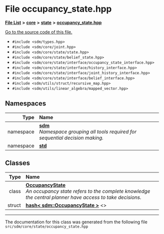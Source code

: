 
# File occupancy\_state.hpp

<link rel="stylesheet" href="https://cdnjs.cloudflare.com/ajax/libs/KaTeX/0.5.1/katex.min.css">
<link rel="stylesheet" href="https://cdn.jsdelivr.net/github-markdown-css/2.2.1/github-markdown.css"/>



[**File List**](files.md) **>** [**core**](dir_92216a09053680f71034e5e26026ee62.md) **>** [**state**](dir_d0d8dc666ec4ca9b544d63f25347f269.md) **>** [**occupancy\_state.hpp**](occupancy__state_8hpp.md)

[Go to the source code of this file.](occupancy__state_8hpp_source.md)



* `#include <sdm/types.hpp>`
* `#include <sdm/core/joint.hpp>`
* `#include <sdm/core/state/state.hpp>`
* `#include <sdm/core/state/belief_state.hpp>`
* `#include <sdm/core/state/interface/occupancy_state_interface.hpp>`
* `#include <sdm/core/state/interface/history_interface.hpp>`
* `#include <sdm/core/state/interface/joint_history_interface.hpp>`
* `#include <sdm/core/state/interface/belief_interface.hpp>`
* `#include <sdm/utils/struct/recursive_map.hpp>`
* `#include <sdm/utils/linear_algebra/mapped_vector.hpp>`









## Namespaces

| Type | Name |
| ---: | :--- |
| namespace | [**sdm**](namespacesdm.md) <br>_Namespace grouping all tools required for sequential decision making._  |
| namespace | [**std**](namespacestd.md) <br> |

## Classes

| Type | Name |
| ---: | :--- |
| class | [**OccupancyState**](classsdm_1_1OccupancyState.md) <br>_An occupancy state refers to the complete knowledge the central planner have access to take decisions._  |
| struct | [**hash&lt; sdm::OccupancyState &gt;**](structstd_1_1hash_3_01sdm_1_1OccupancyState_01_4.md) &lt;&gt;<br> |














------------------------------
The documentation for this class was generated from the following file `src/sdm/core/state/occupancy_state.hpp`